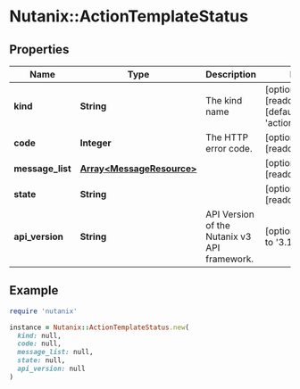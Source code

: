 # Nutanix::ActionTemplateStatus

## Properties

| Name | Type | Description | Notes |
| ---- | ---- | ----------- | ----- |
| **kind** | **String** | The kind name | [optional][readonly][default to &#39;action_template&#39;] |
| **code** | **Integer** | The HTTP error code. | [optional][readonly] |
| **message_list** | [**Array&lt;MessageResource&gt;**](MessageResource.md) |  | [optional][readonly] |
| **state** | **String** |  | [optional][readonly] |
| **api_version** | **String** | API Version of the Nutanix v3 API framework. | [optional][default to &#39;3.1.0&#39;] |

## Example

```ruby
require 'nutanix'

instance = Nutanix::ActionTemplateStatus.new(
  kind: null,
  code: null,
  message_list: null,
  state: null,
  api_version: null
)
```

